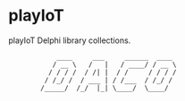 # playIoT
playIoT Delphi library collections.

			    ____     ___     ______  ____ 
			   / __ \   /   |   / ____/ / __ \
			  / / / /  / /| |  / /     / / / /
			 / /_/ /  / ___ | / /___  / /_/ / 
			/_____/  /_/  |_| \____/  \____/  
 
